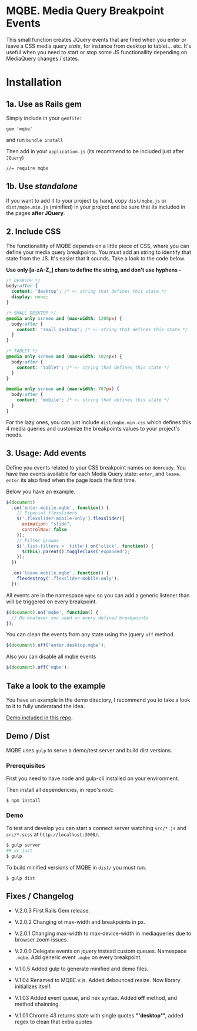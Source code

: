 # MQBE. Media Query Breakpoint Events

This small function creates JQuery events that are fired when you enter or leave a CSS media query _state_, for instance from desktop to tablet... etc. It's useful when you need to start or stop some JS functionallity depending on MediaQuery changes / states.

# Installation

## 1a. Use as Rails gem

Simply include in your `gemfile`:
```
gem 'mqbe'
```

and run `bundle install`

Then add in your `application.js` (its recommend to be included just after `JQuery`)
```
//= require mqbe
```

## 1b. Use _standalone_

If you want to add it to your project by hand, copy `dist/mqbe.js` or `dist/mqbe.min.js` (minified) in your project and be sure that its included in the pages **after JQuery**.

## 2. Include CSS

The functionallity of MQBE depends on a little piece of CSS, where you can define your media query breakpoints. You must add an string to identify that state from the JS. It's easier that it sounds. Take a look to the code below.

**Use only [a-zA-Z_] chars to define the string, and don't use hyphens ` - `**

```css
/* DESKTOP */
body:after {
  content: 'desktop'; /* <- string that defines this state */
  display: none;
}

/* SMALL DESKTOP */
@media only screen and (max-width: 1200px) {
  body:after {
    content: 'small_desktop'; /* <- string that defines this state */
  }
}

/* TABLET */
@media only screen and (max-width: 1024px) {
  body:after {
    content: 'tablet'; /* <- string that defines this state */
  }
}

@media only screen and (max-width: 767px) {
  body:after {
    content: 'mobile'; /* <- string that defines this state */
  }
}
```

For the lazy ones, you can just include `dist/mqbe.min.css` which defines this 4 media queries and customize the breakpoints values to your project's needs.

## 3. Usage: Add events

Define you events related to your CSS breakpoint names on `domready`.
You have two events available for each Media Query state: `enter`, and `leave`.
`enter` its also fired when the page loads the first time.

Below you have an example.

```javascript
$(document)
  .on('enter.mobile.mqbe', function() {
    // Especial flexsliders
    $('.flexslider-mobile-only').flexslider({
      animation: "slide",
      controlNav: false
    });
    // Filter groups
    $('.list-filters > .title').on('click', function() {
      $(this).parent().toggleClass('expanded');
    });
  })

  .on('leave.mobile.mqbe', function() {
    flexdestroy('.flexslider-mobile-only');
  });
```

All events are in the namespace `mqbe` so you can add a generic listener than will be triggered on every breakpoint.

```javascript
$(document).on('mqbe', function() {
  // Do whatever you need on every defined breakpoints
});
```

You can clean the events from any state using the jquery `off` method.

```javascript
$(document).off('enter.desktop.mqbe');
```

Also you can disable all mqbe events

```javascript
$(document).off('mqbe');
```

## Take a look to the example

You have an example in the demo directory, I recommend you to take a look to it to fully understand the idea.

[Demo included in this repo](http://htmlpreview.github.io/?https://github.com/carloscabo/MQBE/blob/master/demo/index.html).

## Demo / Dist

MQBE uses `gulp` to serve a demo/test server and build dist versions.

### Prerequisites
First you need to have node and gulp-cli installed on your environment.

Then install all dependencies, in repo's root:

```
$ npm install
```

### Demo

To test and develop you can start a connect server watching `src/*.js` and `src/*.scss` at `http://localhost:3000/`.

```bash
$ gulp server
## or just
$ gulp
```

To build minified versions of MQBE in `dist/` you must run.

```
$ gulp dist
```

## Fixes / Changelog

- V.2.0.3 First Rails Gem release.

- V.2.0.2 Changing ot max-width and breakpoints in px.

- V.2.0.1 Changing max-width to max-device-width in mediaqueries due to browser zoom issues.

- V.2.0.0 Delegate events on jquery instead custom queues. Namespace `.mqbe`. Add generic event `.mqbe` on every breakpoint.

- V.1.0.5 Added gulp to generate minified and demo files.

- V.1.04 Renamed to MQBE.v.js. Added debounced resize. Now library initializes itself.

- V.1.03 Added event queue, and nex syntax. Added **off** method, and method chainning.

- V.1.01 Chrome 43 returns state with single quotes **"'desktop'"**, added regex to clean that extra quotes

